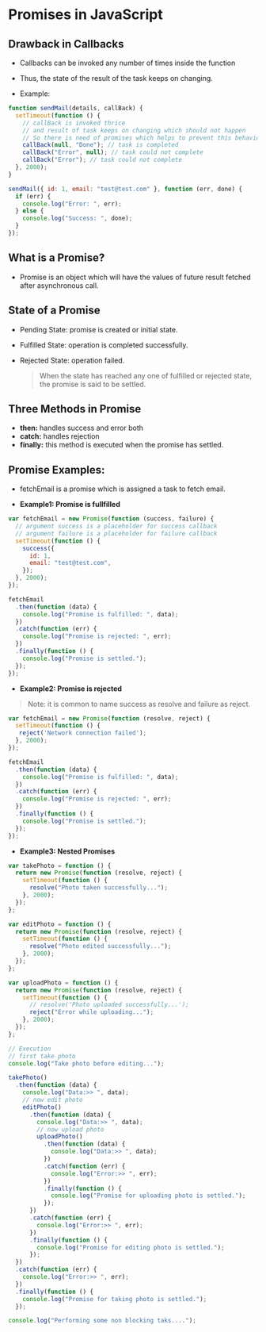 # Promises in JavaScript

## Drawback in Callbacks

- Callbacks can be invoked any number of times inside the function
- Thus, the state of the result of the task keeps on changing.

- Example:

```js
function sendMail(details, callBack) {
  setTimeout(function () {
    // callBack is invoked thrice
    // and result of task keeps on changing which should not happen
    // So there is need of promises which helps to prevent this behavior.
    callBack(null, "Done"); // task is completed
    callBack("Error", null); // task could not complete
    callBack("Error"); // task could not complete
  }, 2000);
}

sendMail({ id: 1, email: "test@test.com" }, function (err, done) {
  if (err) {
    console.log("Error: ", err);
  } else {
    console.log("Success: ", done);
  }
});
```

## What is a Promise?

- Promise is an object which will have the values of future result fetched after asynchronous call.

## State of a Promise

- Pending State: promise is created or initial state.
- Fulfilled State: operation is completed successfully.
- Rejected State: operation failed.

  > When the state has reached any one of fulfilled or rejected state, the promise is said to be settled.

## Three Methods in Promise

- **then:** handles success and error both
- **catch:** handles rejection
- **finally:** this method is executed when the promise has settled.

## Promise Examples:

- fetchEmail is a promise which is assigned a task to fetch email.

* **Example1: Promise is fullfilled**

```js
var fetchEmail = new Promise(function (success, failure) {
  // argument success is a placeholder for success callback
  // argument failure is a placeholder for failure callback
  setTimeout(function () {
    success({
      id: 1,
      email: "test@test.com",
    });
  }, 2000);
});

fetchEmail
  .then(function (data) {
    console.log("Promise is fulfilled: ", data);
  })
  .catch(function (err) {
    console.log("Promise is rejected: ", err);
  })
  .finally(function () {
    console.log("Promise is settled.");
  });
});
```

- **Example2: Promise is rejected**

> Note: it is common to name success as resolve and failure as reject.

```js
var fetchEmail = new Promise(function (resolve, reject) {
  setTimeout(function () {
   reject('Network connection failed');
  }, 2000);
});

fetchEmail
  .then(function (data) {
    console.log("Promise is fulfilled: ", data);
  })
  .catch(function (err) {
    console.log("Promise is rejected: ", err);
  })
  .finally(function () {
    console.log("Promise is settled.");
  });
});
```

- **Example3: Nested Promises**

```js
var takePhoto = function () {
  return new Promise(function (resolve, reject) {
    setTimeout(function () {
      resolve("Photo taken successfully...");
    }, 2000);
  });
};

var editPhoto = function () {
  return new Promise(function (resolve, reject) {
    setTimeout(function () {
      resolve("Photo edited successfully...");
    }, 2000);
  });
};

var uploadPhoto = function () {
  return new Promise(function (resolve, reject) {
    setTimeout(function () {
      // resolve('Photo uploaded successfully...');
      reject("Error while uploading...");
    }, 2000);
  });
};

// Execution
// first take photo
console.log("Take photo before editing...");

takePhoto()
  .then(function (data) {
    console.log("Data:>> ", data);
    // now edit photo
    editPhoto()
      .then(function (data) {
        console.log("Data:>> ", data);
        // now upload photo
        uploadPhoto()
          .then(function (data) {
            console.log("Data:>> ", data);
          })
          .catch(function (err) {
            console.log("Error:>> ", err);
          })
          .finally(function () {
            console.log("Promise for uploading photo is settled.");
          });
      })
      .catch(function (err) {
        console.log("Error:>> ", err);
      })
      .finally(function () {
        console.log("Promise for editing photo is settled.");
      });
  })
  .catch(function (err) {
    console.log("Error:>> ", err);
  })
  .finally(function () {
    console.log("Promise for taking photo is settled.");
  });

console.log("Performing some non blocking taks....");
```

